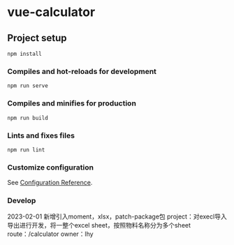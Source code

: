 # vue-calculator

## Project setup
```
npm install
```

### Compiles and hot-reloads for development
```
npm run serve
```

### Compiles and minifies for production
```
npm run build
```

### Lints and fixes files
```
npm run lint
```

### Customize configuration
See [Configuration Reference](https://cli.vuejs.org/config/).

### Develop
2023-02-01
新增引入moment，xlsx，patch-package包
project：对execl导入导出进行开发，将一整个excel sheet，按照物料名称分为多个sheet
route：/calculator
owner：lhy
